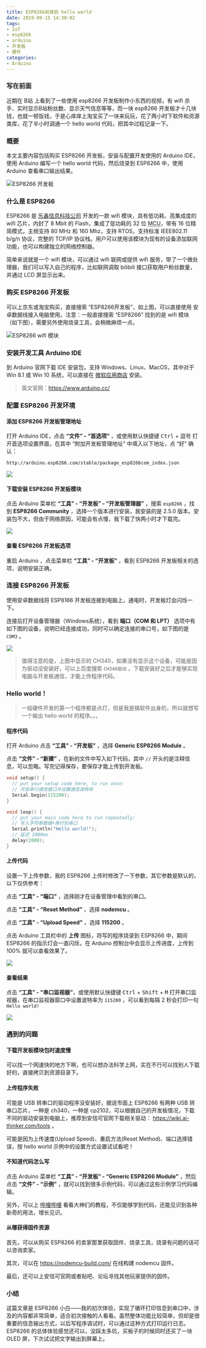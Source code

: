 ```yaml
---
title: ESP8266初体验 hello world
date: 2019-09-15 14:30:02
tags:
- IoT
- esp8266
- arduino
- 开发板
- 硬件
categories:
- Arduino
---
```


### 写在前面

近期在 B站 上看到了一些使用 esp8266 开发板制作小东西的视频，有 wifi 杀手、实时显示B站粉丝数、显示天气信息等等，而一块 esp8266 开发板才十几块钱，也就一顿饭钱，于是心痒痒上淘宝买了一块来玩玩，花了两小时下软件和资源类库，花了半小时调通一个 hello world 代码，把其中过程记录一下。



### 概要

本文主要内容包括购买 ESP8266 开发板，安装与配置开发使用的 Arduino IDE，使用 Arduino 编写一个 hello world 代码，然后烧录到 ESP8266 中，使用 Arduino 查看串口输出结果。

![](http://blog-images.qiniu.wqf31415.xyz/esp8266_board.png "ESP8266 开发板")

### 什么是 ESP8266

ESP8266 是 [乐鑫信息科技公司](https://www.espressif.com/) 开发的一款 wifi 模块，具有低功耗、高集成度的 wifi 芯片，内封了 8 Mbit 的 Flash，集成了低功耗的 32 位 <abbr title="微控制单元(Microcontroller Unit；MCU)">MCU</abbr>，带有 16 位精简模式，主频支持 80 MHz 和 160 Mhz，支持 RTOS，支持标准 IEEE802.11 b/g/n 协议，完整的 TCP/IP 协议栈。用户可以使用该模块为现有的设备添加联网功能，也可以构建独立的网络控制器。

简单来说就是一个 wifi 模块，可以通过 wifi 联网或提供 wifi 服务，带了一个微处理器，我们可以写入自己的程序，比如联网调取 bilibili 接口获取用户粉丝数量，并通过 LCD 屏显示出来。



<!-- more-->



### 购买 ESP8266 开发板

可以上京东或淘宝购买，直接搜索 “ESP8266开发板”，如上图，可以直接使用 安卓数据线接入电脑使用。注意：一般直接搜索 “ESP8266” 找到的是 wifi 模块（如下图），需要另外使用烧录工具，会稍微麻烦一点。

![](http://blog-images.qiniu.wqf31415.xyz/esp8266_wifi_module.png "ESP8266 wifi 模块")



### 安装开发工具 Arduino IDE

到 Arduino 官网下载 IDE 安装包，支持 Windows、Linux、MacOS，其中对于 Win 8.1 或 Win 10 系统，可以直接在 [微软应用商店](https://www.microsoft.com/zh-cn/p/arduino-ide/9nblggh4rsd8?ocid=badge&rtc=1#activetab=pivot:overviewtab) 安装。

> 英文官网：<https://www.arduino.cc/>



### 配置 ESP8266 开发环境

#### 添加 ESP8266 开发板管理地址

打开 Arduino IDE，点击 **“文件” - “首选项”** ，或使用默认快捷键 <kbd>Ctrl</kbd> + <kbd>逗号</kbd> 打开首选项设置界面，在其中 “附加开发板管理地址” 中填入以下地址，点 “好” 确认：

```
http://arduino.esp8266.com/stable/package_esp8266com_index.json
```

![](http://blog-images.qiniu.wqf31415.xyz/esp8266_arduino_preferences.png)



#### 下载安装 ESP8266 开发板模块

点击 Arduino 菜单栏 **“工具” - “开发板” - “开发板管理器”** ，搜索 `esp8266` ，找到 **ESP8266 Community** ，选择一个版本进行安装，我安装的是 2.5.0 版本。安装包不大，但由于网络原因，可能会有点慢，我下载了快两小时才下载完。

![](http://blog-images.qiniu.wqf31415.xyz/esp8266_arduino_board_manage.png)



#### 查看 ESP8266 开发板选项

重启 Arduino ，点击菜单栏 **“工具” - “开发板”** ，看到 ESP8266 开发板相关的选项，说明安装正确。



### 连接 ESP8266 开发板

使用安卓数据线将 ESP8166 开发板连接到电脑上，通电时，开发板灯会闪烁一下。

连接后打开设备管理器（Windows系统），看到 **端口（COM 和 LPT）** 选项中有如下图的设备，说明已经连接成功，同时可以确定连接的串口号，如下图的是 `COM3` 。

![](http://blog-images.qiniu.wqf31415.xyz/esp8266_connect_computer.png)

> 值得注意的是，上图中显示的 CH340，如果没有显示这个设备，可能是因为驱动没安装好，可以上百度搜索 `CH340驱动` ，下载安装好之后才能够实现电脑与开发板通信，才能上传程序代码。

### Hello world！

> 一般硬件开发的第一个程序都是点灯，但是我是搞软件出身的，所以就想写一个输出 hello world 的程序。。。

#### 程序代码

打开 Arduino 点击 **“工具” - “开发板”** ，选择 **Generic ESP8266 Module** 。

点击 **“文件” - “新建”** ，在新的文件中写入如下代码，其中 `//` 开头的是注释信息，可以忽略。写完记得保存，要保存才能上传到开发板。

```c++
void setup() {
  // put your setup code here, to run once:
  // 开启串行通信接口并设置通信波特率
  Serial.begin(115200);
}

void loop() {
  // put your main code here to run repeatedly:
  // 写入字符串数据+换行到串口
  Serial.println("Hello world!");
  // 延迟 2000ms
  delay(2000);
}
```



#### 上传代码

设置一下上传参数，我的 ESP8266 上传时修改了一下参数，其它参数是默认的，以下仅供参考：

点击 **“工具” - “端口”** ，选择刚才在设备管理中看到的串口。

点击 **“工具” - “Reset Method”** ，选择 **nodemcu** 。

点击 **“工具” - “Upload Speed”** ，选择 **115200** 。

点击 Arduino 工具栏中的 **上传** 图标，将写的程序烧录到 ESP8266 中，期间 ESP8266 的指示灯会一直闪烁，在 Arduino 控制台中会显示上传进度，上传到 100% 就可以查看效果了。

![](http://blog-images.qiniu.wqf31415.xyz/esp8266_upload.png)



#### 查看结果

点击 **“工具” - “串口监视器”**，或使用默认快捷键 <kbd>Ctrl</kbd> + <kbd>Shift</kbd> + <kbd>M</kbd> 打开串口监视器，在串口监视器窗口中设置波特率为 `115200` ，可以看到每隔 2 秒会打印一句 `Hello world!` 

![](http://blog-images.qiniu.wqf31415.xyz/esp8266_arduino_com_output.png)



### 遇到的问题

#### 下载开发板模块包时速度慢

可以找一个网速快的地方下啊，也可以想办法科学上网，实在不行可以找别人下载好的，直接拷贝到资源目录下。



#### 上传程序失败

可能是 USB 转串口的驱动程序没安装好，据说市面上 ESP8266 有两种 USB 转串口芯片，一种是 ch340，一种是 cp2102，可以根据自己的开发板情况，下载不同的驱动安装到电脑上，推荐到安信可官网下载相关驱动： <https://wiki.ai-thinker.com/tools> 。

可能是因为上传速度(Upload Speed)、重启方法(Reset Method)、端口选择错误，按 hello world 示例中的设置方式设置试试看吧！



#### 不知道代码怎么写

点击 Arduino 菜单栏 **“工具” - “开发板” - “Generic ESP8266 Module”** ，然后点击 **“文件” - “示例”** ，就可以找到很多示例代码，可以通过这些示例学习代码编辑。

另外，可以上 [哔哩哔哩](https://search.bilibili.com/all?keyword=esp8266&from_source=banner_search) 看看大神们的教程，不仅能够学到代码，还能见识到各种新奇的用法，增长见识。



#### 从哪获得固件资源

首先，可以从购买 ESP8266 的卖家那里获取固件、烧录工具，烧录有问题的话可以咨询卖家。

其次，可以在 <https://nodemcu-build.com/> 在线构建 nodemcu 固件。

最后，还可以上安信可官网或者贴吧、论坛寻找其他玩家提供的固件。



### 小结

这篇文章是 ESP8266 小白——我的初次体验，实现了循环打印信息到串口中，涉及的内容都非常简单，适合初次接触的人看看。虽然整体功能比较简单，但却是很重要的信息输出方式，以后写程序调试时，可以通过这种方式打印运行日志。ESP8266 的总体体验感觉还可以，没踩太多坑，买板子的时候同时还买了一块 OLED 屏，下次试试把文字输出到屏幕上。

